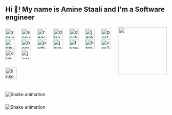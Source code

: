 <h2 align="left">Hi 👋! My name is Amine Staali and I'm a Software engineer</h2>

<img align="right" height="150" src="https://scontent.ftun20-1.fna.fbcdn.net/v/t39.30808-6/403858347_3582436695306222_905866864839501248_n.jpg?_nc_cat=106&ccb=1-7&_nc_sid=5f2048&_nc_ohc=tNm0dayknrUQ7kNvgEV_g-F&_nc_ht=scontent.ftun20-1.fna&oh=00_AYBCeNKduOFNCiYlG1_C5kwwt07NEDfoiyqxgvKfeaZZ5A&oe=667A2BF9"  />

###

<div align="left">
  <img src="https://cdn.jsdelivr.net/gh/devicons/devicon/icons/spring/spring-original.svg" height="30" alt="spring logo"  />
  <img width="12" />
  <img src="https://cdn.jsdelivr.net/gh/devicons/devicon/icons/angularjs/angularjs-original.svg" height="30" alt="angularjs logo"  />
  <img width="12" />
  <img src="https://cdn.jsdelivr.net/gh/devicons/devicon/icons/react/react-original.svg" height="30" alt="react logo"  />
  <img width="12" />
  <img src="https://cdn.jsdelivr.net/gh/devicons/devicon/icons/django/django-plain.svg" height="30" alt="django logo"  />
  <img width="12" />
  <img src="https://cdn.jsdelivr.net/gh/devicons/devicon/icons/docker/docker-original.svg" height="30" alt="docker logo"  />
  <img width="12" />
  <img src="https://cdn.jsdelivr.net/gh/devicons/devicon/icons/jenkins/jenkins-line.svg" height="30" alt="jenkins logo"  />
  <img width="12" />
  <img src="https://cdn.jsdelivr.net/gh/devicons/devicon/icons/postgresql/postgresql-original.svg" height="30" alt="postgresql logo"  />
  <img width="12" />
  <img src="https://cdn.jsdelivr.net/gh/devicons/devicon/icons/mysql/mysql-original.svg" height="30" alt="mysql logo"  />
  <img width="12" />
  <img src="https://cdn.jsdelivr.net/gh/devicons/devicon/icons/bootstrap/bootstrap-original.svg" height="30" alt="bootstrap logo"  />
  <img width="12" />
  <img src="https://cdn.jsdelivr.net/gh/devicons/devicon/icons/python/python-original.svg" height="30" alt="python logo"  />
  <img width="12" />
  <img src="https://cdn.jsdelivr.net/gh/devicons/devicon/icons/javascript/javascript-original.svg" height="30" alt="javascript logo"  />
  <img width="12" />
  <img src="https://cdn.jsdelivr.net/gh/devicons/devicon/icons/typescript/typescript-original.svg" height="30" alt="typescript logo"  />
  <img width="12" />
  <img src="https://cdn.jsdelivr.net/gh/devicons/devicon/icons/html5/html5-original.svg" height="30" alt="html5 logo"  />
  <img width="12" />
  <img src="https://cdn.jsdelivr.net/gh/devicons/devicon/icons/css3/css3-original.svg" height="30" alt="css3 logo"  />
  <img width="12" />
  <img src="https://cdn.jsdelivr.net/gh/devicons/devicon/icons/cplusplus/cplusplus-original.svg" height="30" alt="cplusplus logo"  />
  <img width="12" />
  <img src="https://cdn.jsdelivr.net/gh/devicons/devicon/icons/java/java-original.svg" height="30" alt="java logo"  />
</div>

###

<div align="left">
  <a href="https://www.linkedin.com/in/mohamed-amine-staali-b12275224/" target="_blank">
    <img src="https://img.shields.io/static/v1?message=LinkedIn&logo=linkedin&label=&color=0077B5&logoColor=white&labelColor=&style=for-the-badge" height="35" alt="linkedin logo"  />
  </a>
</div>

###

<br clear="both">

<img src="https://raw.githubusercontent.com/Amine-Staali/Amine-Staali/output/snake.svg" alt="Snake animation" />

###

<div align="left">
</div>

###

<img src="https://raw.githubusercontent.com/Amine-Staali/Amine-Staali/output/snake.svg" alt="Snake animation" />

###
<!---
Amine-Staali/Amine-Staali is a ✨ special ✨ repository because its `README.md` (this file) appears on your GitHub profile.
You can click the Preview link to take a look at your changes.
--->
